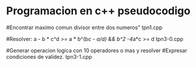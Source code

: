# Programacion en c++ pseudocodigo

#Encontrar maximo comun divisor entre dos numeros"
tpn1.cpp

#Resolver: a - b * c^d >= a * b^(b*c - a/d) && b^2 -4*a*c >= d
tpn3-0.cpp

#Generar operacion logica con 10 operadores o mas y resolver
#Expresar condiciones de validez.
tpn3-1.cpp

